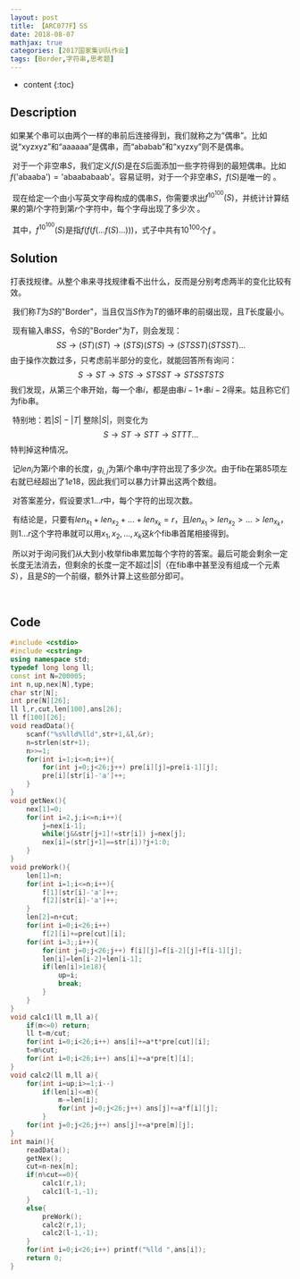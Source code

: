```yaml
---
layout: post
title: 【ARC077F】SS
date: 2018-08-07
mathjax: true
categories: [2017国家集训队作业]
tags: [Border,字符串,思考题]
---
```

* content
{:toc}
## Description

​	如果某个串可以由两个一样的串前后连接得到，我们就称之为“偶串”。比如说“xyzxyz”和“aaaaaa”是偶串，而“ababab”和“xyzxy”则不是偶串。 

​	对于一个非空串$S​$，我们定义$f(S)​$是在$S​$后面添加一些字符得到的最短偶串。比如$f(​$'abaaba'$)=​$'abaababaab'。容易证明，对于一个非空串$S​$，$f(S)​$是唯一的 。

​	现在给定一个由小写英文字母构成的偶串$S$，你需要求出$f^{10^{100}}(S)$，并统计计算结果的第$l$个字符到第$r$个字符中，每个字母出现了多少次 。

​	其中，$f^{10^{100}}(S)$是指$f(f(f(...f(S)...)))$，式子中共有$10^{100}$个$f$ 。



## Solution

​	打表找规律。从整个串来寻找规律看不出什么，反而是分别考虑两半的变化比较有效。

​	我们称$T$为$S$的"Border"，当且仅当$S$作为$T$的循环串的前缀出现，且$T$长度最小。

​	现有输入串$SS$，令$S$的"Border"为$T$，则会发现：
$$
SS\rightarrow (ST)(ST)\rightarrow (STS)(STS)\rightarrow(STSST)(STSST)...
$$
​	由于操作次数过多，只考虑前半部分的变化，就能回答所有询问：
$$
S\rightarrow ST\rightarrow STS\rightarrow STSST\rightarrow STSSTSTS
$$
​	我们发现，从第三个串开始，每一个串$i$，都是由串$i-1$+串$i-2$得来。姑且称它们为$\text{fib}$串。

​	特别地：若$|S|-|T|$ 整除$|S|$，则变化为
$$
S\rightarrow ST\rightarrow STT\rightarrow STTT...
$$
​	特判掉这种情况。

​	记$len_i$为第$i$个串的长度，$g_{i,j}$为第$i$个串中$j$字符出现了多少次。由于$\text{fib}$在第85项左右就已经超出了$1e18$，因此我们可以暴力计算出这两个数组。

​	对答案差分，假设要求$1...r$中，每个字符的出现次数。

​	有结论是，只要有$len_{x_1}+len_{x_2}+...+len_{x_k}=r$，且$len_{x_1}>len_{x_2}>...>len_{x_k}$，则$1...r$这个字符串就可以用$x_1,x_2,...,x_k$这$k$个$\text{fib}$串首尾相接得到。

​	所以对于询问我们从大到小枚举$\text{fib}$串累加每个字符的答案。最后可能会剩余一定长度无法消去，但剩余的长度一定不超过$|S|$（在$\text{fib}$串中甚至没有组成一个元素$S$），且是$S$的一个前缀，额外计算上这些部分即可。

​	

## Code

```c++
#include <cstdio>
#include <cstring>
using namespace std;
typedef long long ll;
const int N=200005;
int n,up,nex[N],type;
char str[N];
int pre[N][26];
ll l,r,cut,len[100],ans[26];
ll f[100][26];
void readData(){
	scanf("%s%lld%lld",str+1,&l,&r);
	n=strlen(str+1);
	n>>=1;
	for(int i=1;i<=n;i++){
		for(int j=0;j<26;j++) pre[i][j]=pre[i-1][j];
		pre[i][str[i]-'a']++;
	}
}
void getNex(){
	nex[1]=0;
	for(int i=2,j;i<=n;i++){
		j=nex[i-1];
		while(j&&str[j+1]!=str[i]) j=nex[j];
		nex[i]=(str[j+1]==str[i])?j+1:0;
	}
}
void preWork(){
	len[1]=n;
	for(int i=1;i<=n;i++){
		f[1][str[i]-'a']++;
		f[2][str[i]-'a']++;
	}
	len[2]=n+cut;
	for(int i=0;i<26;i++) 
		f[2][i]+=pre[cut][i];
	for(int i=3;;i++){
		for(int j=0;j<26;j++) f[i][j]=f[i-2][j]+f[i-1][j];
		len[i]=len[i-2]+len[i-1];
		if(len[i]>1e18){
			up=i;
			break;
		}
	}
}
void calc1(ll m,ll a){
	if(m<=0) return;
	ll t=m/cut;
	for(int i=0;i<26;i++) ans[i]+=a*t*pre[cut][i];
	t=m%cut;		
	for(int i=0;i<26;i++) ans[i]+=a*pre[t][i];
}
void calc2(ll m,ll a){
	for(int i=up;i>=1;i--)
		if(len[i]<=m){
			m-=len[i];
			for(int j=0;j<26;j++) ans[j]+=a*f[i][j];
		}
	for(int j=0;j<26;j++) ans[j]+=a*pre[m][j];
}
int main(){
	readData();
	getNex();
	cut=n-nex[n];
	if(n%cut==0){
		calc1(r,1);
		calc1(l-1,-1);
	}
	else{
		preWork();
		calc2(r,1);
		calc2(l-1,-1);
	}
	for(int i=0;i<26;i++) printf("%lld ",ans[i]);
	return 0;
}
```

